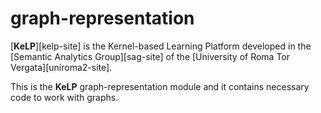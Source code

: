 # graph-representation

[**KeLP**][kelp-site]  is the Kernel-based Learning Platform developed in the [Semantic Analytics Group][sag-site] of the [University of Roma Tor Vergata][uniroma2-site].

This is the **KeLP** graph-representation module and it contains necessary code to work with graphs.

